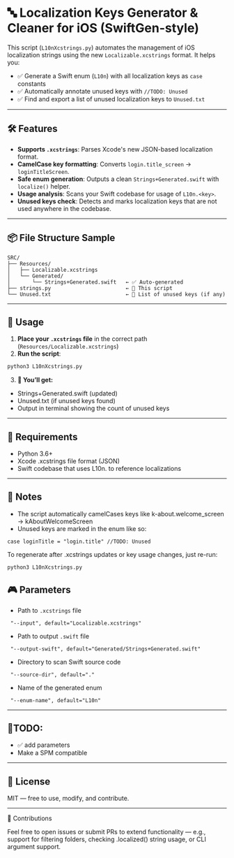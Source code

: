 # 🔤 Localization Keys Generator & Cleaner for iOS (SwiftGen-style)

This script (`L10nXcstrings.py`) automates the management of iOS localization strings using the new `Localizable.xcstrings` format. It helps you:

- ✅ Generate a Swift enum (`L10n`) with all localization keys as `case` constants
- ✅ Automatically annotate unused keys with `//TODO: Unused`
- ✅ Find and export a list of unused localization keys to `Unused.txt`

---

## 🛠 Features

- **Supports `.xcstrings`**: Parses Xcode's new JSON-based localization format.
- **CamelCase key formatting**: Converts `login.title_screen` → `loginTitleScreen`.
- **Safe enum generation**: Outputs a clean `Strings+Generated.swift` with `localize()` helper.
- **Usage analysis**: Scans your Swift codebase for usage of `L10n.<key>`.
- **Unused keys check**: Detects and marks localization keys that are not used anywhere in the codebase.

---

## 📦 File Structure Sample

```
SRC/
├── Resources/
│   ├── Localizable.xcstrings
│   └── Generated/
│       └── Strings+Generated.swift   ← ✅ Auto-generated
├── strings.py                        ← 🧠 This script
└── Unused.txt                        ← 📄 List of unused keys (if any)
```
---

## 🚀 Usage

1. **Place your `.xcstrings` file** in the correct path (`Resources/Localizable.xcstrings`)
2. **Run the script**:

```bash
python3 L10nXcstrings.py
```

3.	**🎉 You’ll get:**
- Strings+Generated.swift (updated)
- Unused.txt (if unused keys found)
- Output in terminal showing the count of unused keys

---

## 🧪 Requirements
- Python 3.6+
- Xcode .xcstrings file format (JSON)
- Swift codebase that uses L10n.<key> to reference localizations

---

## 📝 Notes
- The script automatically camelCases keys like k-about.welcome_screen → kAboutWelcomeScreen
- Unused keys are marked in the enum like so:

```
case loginTitle = "login.title" //TODO: Unused
```

To regenerate after .xcstrings updates or key usage changes, just re-run:

```bash
python3 L10nXcstrings.py
```

## 🎮 Parameters

- Path to `.xcstrings` file
```
 "--input", default="Localizable.xcstrings"
```
- Path to output `.swift` file
```
 "--output-swift", default="Generated/Strings+Generated.swift"
```
- Directory to scan Swift source code
```
 "--source-dir", default="."
```
- Name of the generated enum
```
 "--enum-name", default="L10n"
```

---
## 📝TODO:
- ✅ add parameters
- Make a SPM compatible
---

## 📄 License

MIT — free to use, modify, and contribute.

---

🙌 Contributions

Feel free to open issues or submit PRs to extend functionality — e.g., support for filtering folders, checking .localized() string usage, or CLI argument support.
